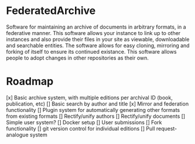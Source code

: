 # FederatedArchive

Software for maintaining an archive of documents in arbitrary formats, in a federative manner. This software allows your instance to link up to other instances and also provide their files in your site as viewable, downloadable and searchable entities. The software allows for easy cloning, mirroring and forking of itself to ensure its continued existance. This software allows people to adopt changes in other repositories as their own.

# Roadmap

[x] Basic archive system, with multiple editions per archival ID (book, publication, etc)
[] Basic search by author and title
[x] Mirror and federation functionality
[] Plugin system for automatically generating other formats from existing formats
[] Rectify/unify authors
[] Rectify/unify documents
[] Simple user system?
[] Docker setup
[] User submissions
[] Fork functionality
[] git version control for individual editions
[] Pull request-analogue system